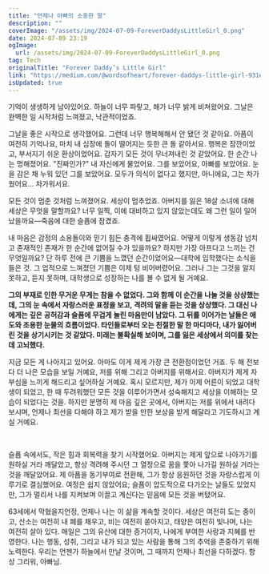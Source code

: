 ```yaml
---
title: "언제나 아빠의 소중한 딸"
description: ""
coverImage: "/assets/img/2024-07-09-ForeverDaddysLittleGirl_0.png"
date: 2024-07-09 23:19
ogImage: 
  url: /assets/img/2024-07-09-ForeverDaddysLittleGirl_0.png
tag: Tech
originalTitle: "Forever Daddy’s Little Girl"
link: "https://medium.com/@wordsofheart/forever-daddys-little-girl-931ea4613041"
isUpdated: true
---
```






기억이 생생하게 남아있어요. 하늘이 너무 파랗고, 해가 너무 밝게 비쳐왔어요. 그날은 완벽한 일 시작처럼 느껴졌고, 낙관적이었죠.

그날을 좋은 시작으로 생각했어요. 그런데 너무 행복해해서 안 됐던 것 같아요. 아픔이 여전히 기억나요, 마치 내 심장에 돌이 떨어지는 듯한 큰 돌 같아서요. 행복은 잠깐이었고, 부서지기 쉬운 환상이었어요. 갑자기 모든 것이 무너져내린 것 같았어요. 한 순간 나는 멍해졌어요. "진짜인가?" 내 자신에게 물었어요. 그를 보았어요, 아빠를 보았어요. 눈을 감은 채 누워 있던 그를 보았어요. 모두가 의식이 없다고 했지만, 아니에요, 그는 차가웠어요... 차가워서요.

<div class="content-ad"></div>

모든 것이 멈춘 것처럼 느껴졌어요. 세상이 멈추었죠. 아버지를 잃은 18살 소녀에 대해 세상은 무엇을 말할까요? 너무 일찍, 이에 대비하고 있지 않았는데도 왜 그런 일이 일어났을까요—죽음에 대한 슬픔에 잠겼죠.

내 마음은 감정의 소용돌이와 믿기 힘든 충격에 휩싸였어요. 어떻게 이렇게 생동감 넘치고 존재적인 존재가 한 순간에 없어질 수가 있을까요? 하지만 가장 아프다고 느끼는 건 무엇일까요? 단 하루 전에 큰 기쁨을 느꼈던 순간이었어요—대학에 입학했다는 소식을 들은 것. 그 업적으로 느껴졌던 기쁨은 이제 텅 비어버렸어요. 그러나 그는 그것을 알지 못하고, 듣지 못하며, 대학생으로 성장하는 나를 볼 수 없게 될 거예요.

<div class="content-ad"></div>

**그의 부재로 인한 무거운 무게는 참을 수 없었다. 그와 함께 이 순간을 나눌 것을 상상했는데, 그의 눈 속에서 자랑스러운 표정을 보고, 격려의 말을 듣는 것을 상상했다. 그 대신 나에게는 깊은 공허감과 슬픔에 무겁게 눌린 마음만이 남았다. 그 뒤를 이어가는 날들은 애도와 조용한 눈물의 흐름이었다. 타인들로부터 오는 친절한 말 한 마디마다, 내가 잃어버린 것을 상기시키는 것 같았다. 미래는 불확실해 보이며, 그를 잃은 세상에서 의미를 찾는 데 고뇌했다.**

<div class="content-ad"></div>

지금 모든 게 나아지고 있어요. 아마도 이게 제게 가장 큰 전환점이었던 거죠. 두 해 전보다 더 나은 모습을 보일 거예요, 저를 위해 그리고 아버지를 위해서요. 아버지가 제게 자부심을 느끼게 해드리고 싶어하실 거예요. 혹시 모르지만, 제가 이제 어른이 되었고 대학생이 되었고, 한 때 두려워했던 모든 것을 이루어가면서 성숙해지고 세상을 이해하는 모습이 되었다는 것을. 하지만 분명히 제 마음 깊은 곳에서, 아버지는 저를 위에서 내려다보시며, 언제나 최선을 다해야 하고 제가 받을 만한 보상을 받게 해달라고 기도하시고 계실 거예요.

⠀⠀⠀⠀⠀

슬픔 속에서도, 작은 힘과 회복력을 찾기 시작했어요. 아버지는 제게 앞으로 나아가기를 원하실 거라 깨달았고, 항상 격려해 주시던 그 열정으로 꿈을 쫓아 나가길 원하실 거라는 것을 깨달았어요. 제 아픔을 동기부여로 전환해, 그가 항상 응원하던 것을 자랑스럽게 이루기로 결심했어요. 여정은 쉽지 않았어요; 슬픔이 압도적으로 다가오는 날들도 있었지만, 그가 멀리서 나를 지켜보며 이끌고 계신다는 믿음에 모든 것을 버텼어요.

<div class="content-ad"></div>

63세에서 막혔을지언정, 언제나 나는 이 삶을 계속할 것이다. 세상은 여전히 도는 중이고, 산소는 여전히 내 폐를 채우고, 비는 여전히 쏟아지고, 태양은 여전히 빛나며, 나는 여전히 살아 있다. 매일은 그의 유산에 대한 증거이자, 나에게 부여한 사랑과 지혜를 반영한다. 나는 행동, 성취, 그리고 내가 되고 있는 사람을 통해 그의 추억을 존중하기 위해 노력한다. 우리는 언젠가 하늘에서 만날 것이며, 그 때까지 언제나 최선을 다하겠다. 항상 그리워, 아빠님.
